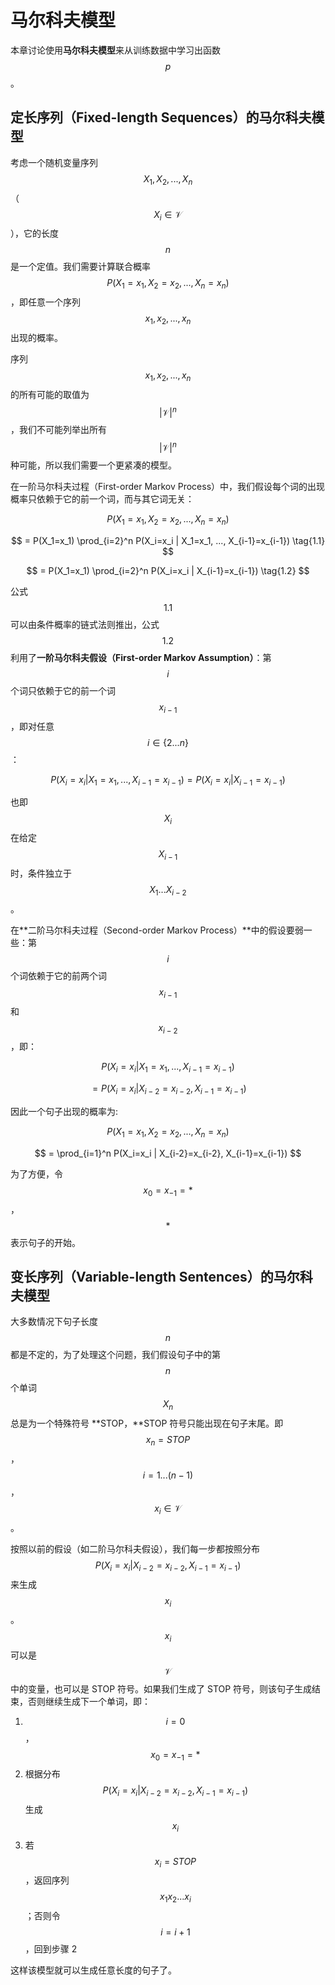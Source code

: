 # 马尔科夫模型

本章讨论使用**马尔科夫模型**来从训练数据中学习出函数 $$p$$。

## 定长序列（Fixed-length Sequences）的马尔科夫模型

考虑一个随机变量序列 $$X_1, X_2, ... ,X_n$$ （$$X_i \in \mathcal{V}$$），它的长度 $$n$$ 是一个定值。我们需要计算联合概率 $$P(X_1=x_1, X_2=x_2, ..., X_n=x_n)$$，即任意一个序列 $$x_1, x_2, ... ,x_n$$ 出现的概率。

序列 $$x_1, x_2, ... ,x_n$$ 的所有可能的取值为 $$|\mathcal{V}|^n$$，我们不可能列举出所有 $$|\mathcal{V}|^n$$ 种可能，所以我们需要一个更紧凑的模型。

在一阶马尔科夫过程（First-order Markov Process）中，我们假设每个词的出现概率只依赖于它的前一个词，而与其它词无关：

$$
P(X_1=x_1, X_2=x_2, ..., X_n=x_n)
$$

$$
= P(X_1=x_1) \prod_{i=2}^n P(X_i=x_i | X_1=x_1, ..., X_{i-1}=x_{i-1}) \tag{1.1}
$$

$$
= P(X_1=x_1) \prod_{i=2}^n P(X_i=x_i | X_{i-1}=x_{i-1}) \tag{1.2}
$$

公式 $$1.1$$ 可以由条件概率的链式法则推出，公式 $$1.2$$ 利用了**一阶马尔科夫假设（First-order Markov Assumption）**：第 $$i$$ 个词只依赖于它的前一个词 $$x_{i-1}$$，即对任意 $$i \in \{2 ... n\}$$：

$$
P(X_i=x_i | X_1=x_1, ..., X_{i-1}=x_{i-1}) = P(X_i=x_i | X_{i-1}=x_{i-1})
$$

也即 $$X_i$$ 在给定 $$X_{i-1}$$ 时，条件独立于 $$X_1 ... X_{i-2}$$。

在**二阶马尔科夫过程（Second-order Markov Process）**中的假设要弱一些：第 $$i$$ 个词依赖于它的前两个词 $$x_{i-1}$$和 $$x_{i-2}$$，即：

$$
P(X_i=x_i | X_1=x_1, ..., X_{i-1}=x_{i-1})
$$

$$
=P(X_i=x_i | X_{i-2}=x_{i-2}, X_{i-1}=x_{i-1})
$$

因此一个句子出现的概率为:

$$
P(X_1 = x_1, X_2 = x_2, ... , X_n = x_n)
$$

$$
= \prod_{i=1}^n P(X_i=x_i | X_{i-2}=x_{i-2}, X_{i-1}=x_{i-1})
$$

为了方便，令 $$x_0 = x_{-1} = *$$，$$*$$ 表示句子的开始。

## 变长序列（Variable-length Sentences）的马尔科夫模型

大多数情况下句子长度 $$n$$ 都是不定的，为了处理这个问题，我们假设句子中的第 $$n$$ 个单词 $$X_n$$ 总是为一个特殊符号 **STOP，**STOP 符号只能出现在句子末尾。即 $$x_n = STOP$$ ，$$i = 1 ... (n-1)$$，$$x_i \in \mathcal{V}$$。

按照以前的假设（如二阶马尔科夫假设），我们每一步都按照分布 $$P(X_i=x_i | X_{i-2}=x_{i-2}, X_{i-1}=x_{i-1}) $$ 来生成 $$x_i$$。$$x_i$$ 可以是 $$\mathcal{V}$$ 中的变量，也可以是 STOP 符号。如果我们生成了 STOP 符号，则该句子生成结束，否则继续生成下一个单词，即：

1. $$i=0$$，$$x_0=x_{-1}=*$$
2. 根据分布 $$P(X_i=x_i | X_{i-2}=x_{i-2}, X_{i-1}=x_{i-1}) $$ 生成 $$x_i$$
3. 若 $$x_i = STOP$$，返回序列 $$x_1x_2 ... x_i$$；否则令 $$i=i+1$$，回到步骤 2

这样该模型就可以生成任意长度的句子了。





